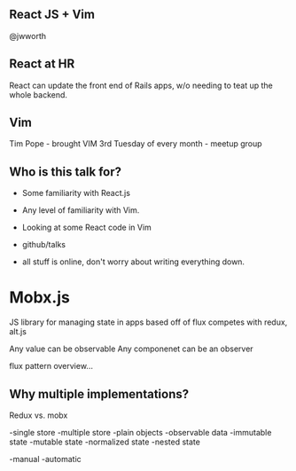 ## React JS + Vim

@jwworth

## React at HR
React can update the front end of Rails apps, w/o needing to teat up the whole backend.

## Vim
Tim Pope - brought VIM
3rd Tuesday of every month - meetup group

## Who is this talk for?
- Some familiarity with React.js
- Any level of familiarity with Vim.

- Looking at some React code in Vim
- github/talks

- all stuff is online, don't worry about writing everything down. 

# Mobx.js

JS library for managing state in apps
based off of flux
competes with redux, alt.js

Any value can be observable
Any componenet can be an observer

flux pattern overview... 

## Why multiple implementations?

Redux vs. mobx

-single store			-multiple store
-plain objects		-observable data
-immutable state	-mutable state
-normalized state	-nested state

-manual						-automatic


